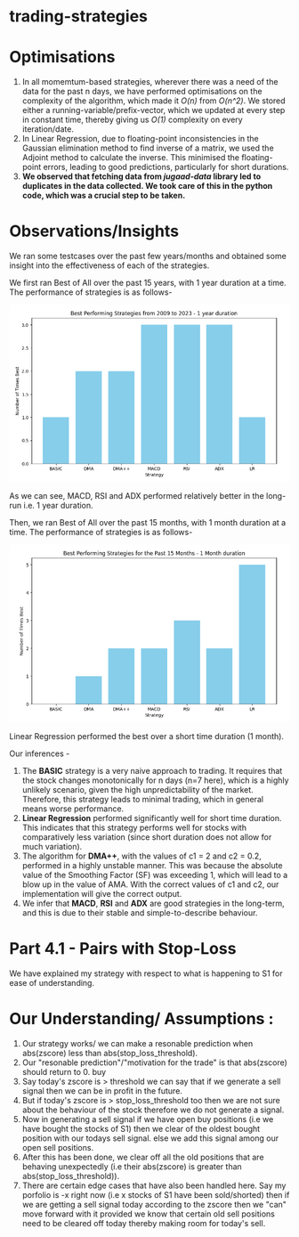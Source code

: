 # trading-strategies

# Optimisations

1. In all momemtum-based strategies, wherever there was a need of the data for the past n days, we have performed optimisations on the complexity of the algorithm, which made it *O(n)* from *O(n^2)*.
We stored either a running-variable/prefix-vector, which we updated at every step in constant time, thereby giving us *O(1)* complexity on every iteration/date.
2. In Linear Regression, due to floating-point inconsistencies in the Gaussian elimination method to find inverse of a matrix, we used the Adjoint method to calculate the inverse. This minimised the floating-point errors, leading to good predictions, particularly for short durations.
3. **We observed that fetching data from *jugaad-data* library led to duplicates in the data collected. We took care of this in the python code, which was a crucial step to be taken.** 

# Observations/Insights

We ran some testcases over the past few years/months and obtained some insight into the effectiveness of each of the strategies.

We first ran Best of All over the past 15 years, with 1 year duration at a time. The performance of strategies is as follows-

![alt text](image.png)

As we can see, MACD, RSI and ADX performed relatively better in the long-run i.e. 1 year duration.

Then, we ran Best of All over the past 15 months, with 1 month duration at a time. The performance of strategies is as follows-

![alt text](image-1.png)

Linear Regression performed the best over a short time duration (1 month).

Our inferences -
1. The **BASIC** strategy is a very naive approach to trading. It requires that the stock changes monotonically for n days (n=7 here), which is a highly unlikely scenario, given the high unpredictability of the market. Therefore, this strategy leads to minimal trading, which in general means worse performance.
2. **Linear Regression** performed significantly well for short time duration. This indicates that this strategy performs well for stocks with comparatively less variation (since short duration does not allow for much variation). 
3. The algorithm for **DMA++**, with the values of c1 = 2 and c2 = 0.2, performed in a highly unstable manner. This was because the absolute value of the Smoothing Factor (SF) was exceeding 1, which will lead to a blow up in the value of AMA. With the correct values of c1 and c2, our implementation will give the correct output.
4. We infer that **MACD**, **RSI** and **ADX** are good strategies in the long-term, and this is due to their stable and simple-to-describe behaviour.


# Part 4.1 - Pairs with Stop-Loss

We have explained my strategy with respect to what is happening to S1 for ease of understanding.

# Our Understanding/ Assumptions  : 
1. Our strategy works/ we can make a resonable prediction when abs(zscore) less than abs(stop_loss_threshold). 
2. Our "resonable prediction"/"motivation for the trade" is that abs(zscore) should return to 0. buy
3. Say today's zscore is > threshold we can say that if we generate a sell signal then we can be in profit in the future. 
4. But if today's zscore is > stop_loss_threshold too then we are not sure about the behaviour of the stock therefore we do not generate a signal.
5. Now in generating a sell signal if we have open buy positions (i.e we have bought the stocks of S1) then we clear of the oldest bought position with our todays sell signal. else we add this signal among our open sell positions.
6. After this has been done, we clear off all the old positions that are behaving unexpectedly (i.e their abs(zscore) is greater than abs(stop_loss_threshold)).
7. There are certain edge cases that have also been handled here. Say my porfolio is -x right now (i.e x stocks of S1 have been sold/shorted) then if we are getting a sell signal today according to the zscore then we "can" move forward with it provided we know that certain old sell positions need to be cleared off today thereby making room for today's sell.
